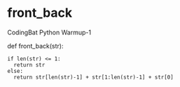 # front_back
CodingBat Python Warmup-1

def front_back(str):
  
    if len(str) <= 1:
      return str
    else:
      return str[len(str)-1] + str[1:len(str)-1] + str[0]
